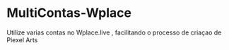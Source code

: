# MultiContas-Wplace
Utilize varias contas no Wplace.live ,  facilitando o processo de criaçao de Piexel Arts
